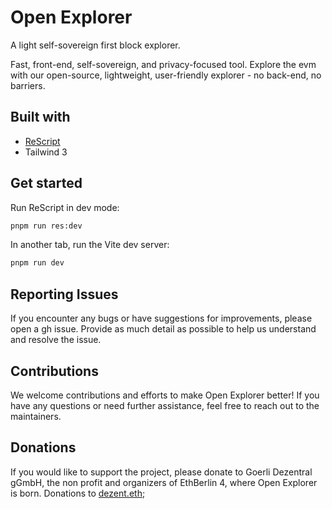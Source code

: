 # Open Explorer

A light self-sovereign first block explorer.

Fast, front-end, self-sovereign, and privacy-focused tool. Explore the evm with our open-source, lightweight, user-friendly explorer - no back-end, no barriers.

## Built with

- [ReScript](https://rescript-lang.org)
- Tailwind 3

## Get started

Run ReScript in dev mode:

```sh
pnpm run res:dev
```

In another tab, run the Vite dev server:

```sh
pnpm run dev
```

## Reporting Issues

If you encounter any bugs or have suggestions for improvements, please open a gh issue. Provide as much detail as possible to help us understand and resolve the issue.

## Contributions

We welcome contributions and efforts to make Open Explorer better! If you have any questions or need further assistance, feel free to reach out to the maintainers.

## Donations

If you would like to support the project, please donate to Goerli Dezentral gGmbH, the non profit and organizers of EthBerlin 4, where Open Explorer is born.
Donations to [dezent.eth](https://etherscan.io/address/0x59cc3Fc56B8B2988F259EC1E6f3446907130f728);
